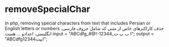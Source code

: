 # removeSpecialChar
In php, removing special characters from text that includes Persian or English letters or numbers
حذف کاراکترهای خاص از متنی که شامل حروف فارسی، انگلیسی، اعدادو ... هست
input = "ABCdfg_#@!-ا ب پ ت_12344";
output = "ABCdfgابپت12344";
